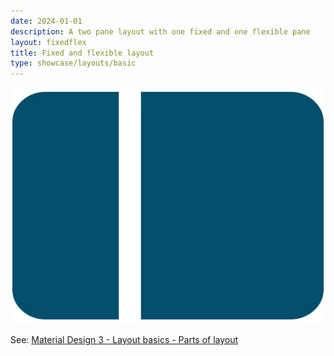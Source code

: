 ```yaml
---
date: 2024-01-01
description: A two pane layout with one fixed and one flexible pane
layout: fixedflex
title: Fixed and flexible layout
type: showcase/layouts/basic
---
```

![layout-fixed-flex.webp](/assets/layout-fixed-flex_1722025554429_0.webp)

See: [Material Design 3 - Layout basics - Parts of layout](https://m3.material.io/foundations/layout/understanding-layout/parts-of-layout)
